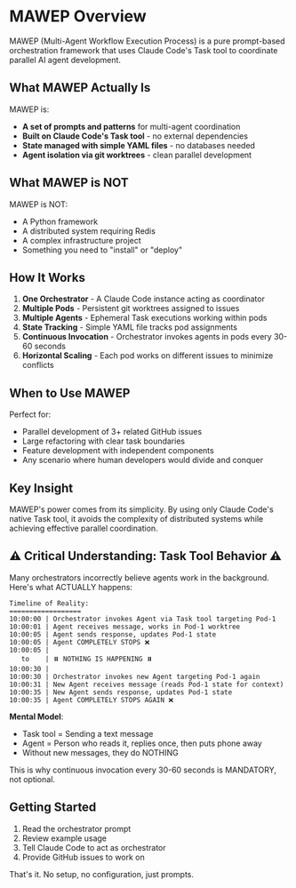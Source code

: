 # MAWEP Overview

MAWEP (Multi-Agent Workflow Execution Process) is a pure prompt-based orchestration framework that uses Claude Code's Task tool to coordinate parallel AI agent development.

## What MAWEP Actually Is

MAWEP is:
- **A set of prompts and patterns** for multi-agent coordination
- **Built on Claude Code's Task tool** - no external dependencies
- **State managed with simple YAML files** - no databases needed
- **Agent isolation via git worktrees** - clean parallel development

## What MAWEP is NOT

MAWEP is NOT:
- A Python framework
- A distributed system requiring Redis
- A complex infrastructure project
- Something you need to "install" or "deploy"

## How It Works

1. **One Orchestrator** - A Claude Code instance acting as coordinator
2. **Multiple Pods** - Persistent git worktrees assigned to issues
3. **Multiple Agents** - Ephemeral Task executions working within pods
4. **State Tracking** - Simple YAML file tracks pod assignments
5. **Continuous Invocation** - Orchestrator invokes agents in pods every 30-60 seconds
6. **Horizontal Scaling** - Each pod works on different issues to minimize conflicts

## When to Use MAWEP

Perfect for:
- Parallel development of 3+ related GitHub issues
- Large refactoring with clear task boundaries
- Feature development with independent components
- Any scenario where human developers would divide and conquer

## Key Insight

MAWEP's power comes from its simplicity. By using only Claude Code's native Task tool, it avoids the complexity of distributed systems while achieving effective parallel coordination.

## ⚠️ Critical Understanding: Task Tool Behavior ⚠️

Many orchestrators incorrectly believe agents work in the background. Here's what ACTUALLY happens:

```
Timeline of Reality:
==================
10:00:00 | Orchestrator invokes Agent via Task tool targeting Pod-1
10:00:01 | Agent receives message, works in Pod-1 worktree
10:00:05 | Agent sends response, updates Pod-1 state
10:00:05 | Agent COMPLETELY STOPS ❌
10:00:05 | 
   to    | ⏸️ NOTHING IS HAPPENING ⏸️
10:00:30 | 
10:00:30 | Orchestrator invokes new Agent targeting Pod-1 again  
10:00:31 | New Agent receives message (reads Pod-1 state for context)
10:00:35 | New Agent sends response, updates Pod-1 state
10:00:35 | Agent COMPLETELY STOPS AGAIN ❌
```

**Mental Model**:
- Task tool = Sending a text message
- Agent = Person who reads it, replies once, then puts phone away
- Without new messages, they do NOTHING

This is why continuous invocation every 30-60 seconds is MANDATORY, not optional.

## Getting Started

1. Read the orchestrator prompt
2. Review example usage
3. Tell Claude Code to act as orchestrator
4. Provide GitHub issues to work on

That's it. No setup, no configuration, just prompts.